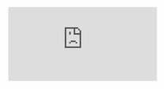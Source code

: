 [![Profile HTML](https://github.com/omaryesithvilladiego/omaryesithvilladiego/profile.html)](https://github.com/omaryesithvilladiego/omaryesithvilladiego/profile.html)
